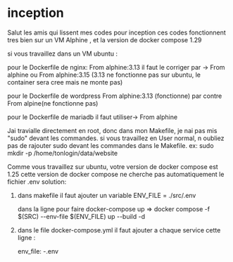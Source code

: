 # inception
Salut les amis qui lissent mes codes pour inception
ces codes fonctionnent tres bien sur un VM Alphine , et la version de docker compose 1.29

si vous travaillez dans un VM ubuntu :

pour le Dockerfile de nginx:
From alphine:3.13 il faut le corriger par -> From alphine ou From alphine:3.15 (3.13 ne fonctionne pas sur ubuntu, le container sera cree mais ne monte pas)

pour le Dockerfile de wordpress
From alphine:3.13 (fonctionne) par contre From alpine(ne fonctionne pas) 

pour le Dockerfile de mariadb 
il faut utiliser-> From alphine

Jai travialle directement en root, donc dans mon Makefile, je nai pas mis "sudo" devant les commandes.
si vous travaillez en User normal, n oubliez pas de rajouter sudo devant les commandes dans le Makefile.
  ex: sudo mkdir -p /home/tonlogin/data/website

Comme vous travaillez sur ubuntu, votre version de docker compose est 1.25
cette version de docker compose ne cherche pas automatiquement le fichier .env
solution:
1. dans makefile 
   il faut ajouter un variable 
   ENV_FILE = ./src/.env
   
   dans la ligne pour faire docker-compose up
   => docker compose -f $(SRC) --env-file $(ENV_FILE) up --build -d

2. dans le file docker-compose.yml
   il faut ajouter a chaque service cette ligne : 
     
     env_file:
       -.env



